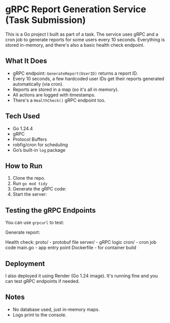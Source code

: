 # gRPC Report Generation Service (Task Submission)

This is a Go project I built as part of a task. The service uses gRPC and a cron job to generate reports for some users every 10 seconds. Everything is stored in-memory, and there's also a basic health check endpoint.

## What It Does

- gRPC endpoint: `GenerateReport(UserID)` returns a report ID.
- Every 10 seconds, a few hardcoded user IDs get their reports generated automatically (via cron).
- Reports are stored in a map (so it's all in memory).
- All actions are logged with timestamps.
- There's a `HealthCheck()` gRPC endpoint too.

## Tech Used

- Go 1.24.4
- gRPC
- Protocol Buffers
- robfig/cron for scheduling
- Go’s built-in `log` package

## How to Run

1. Clone the repo.
2. Run `go mod tidy`
3. Generate the gRPC code:
4. Start the server:

## Testing the gRPC Endpoints

You can use `grpcurl` to test:

Generate report:

Health check:
proto/ - protobuf file
server/ - gRPC logic
cron/ - cron job code
main.go - app entry point
Dockerfile - for container build

## Deployment

I also deployed it using Render (Go 1.24 image). It's running fine and you can test gRPC endpoints if needed.

## Notes

- No database used, just in-memory maps.
- Logs print to the console.

